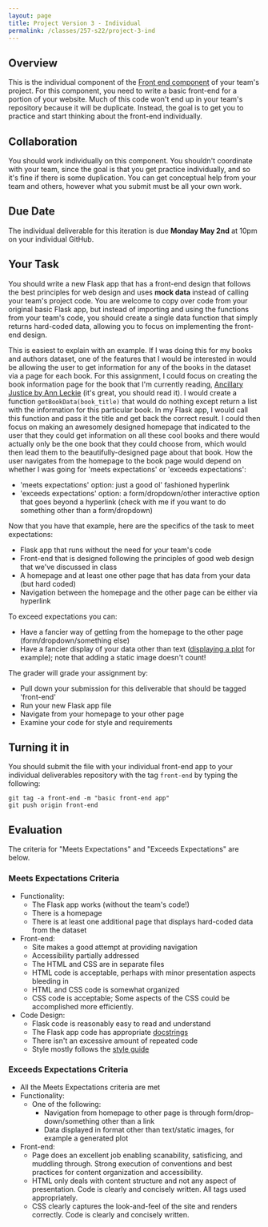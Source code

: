 ```yaml
---
layout: page
title: Project Version 3 - Individual
permalink: /classes/257-s22/project-3-ind
---
```


## Overview

This is the individual component of the [Front end component](project-3-front-end) of your team's project.
For this component, you need to write a basic front-end for a portion of your website.
Much of this code won't end up in your team's repository because it will be duplicate. 
Instead, the goal is to get you to practice and start thinking about the front-end individually.

## Collaboration

You should work individually on this component.
You shouldn't coordinate with your team, since the goal is that you get practice individually, and so it's fine if there is some duplication.
You can get conceptual help from your team and others, however what you submit must be all your own work.

## Due Date

The individual deliverable for this iteration is due **Monday May 2nd** at 10pm on your individual GitHub.

## Your Task

You should write a new Flask app that has a front-end design that follows the best principles for web design and uses **mock data** instead of calling your team's project code. You are welcome to copy over code from your original basic Flask app, but instead of importing and using the functions from your team's code, you should create a single data function that simply returns hard-coded data, allowing you to focus on implementing the front-end design.

This is easiest to explain with an example.
If I was doing this for my books and authors dataset, one of the features that I would be interested in would be allowing the user to get information for any of the books in the dataset via a page for each book. For this assignment, I could focus on creating the book information page for the book that I'm currently reading, [Ancillary Justice by Ann Leckie](https://en.wikipedia.org/wiki/Ancillary_Justice) (it's great, you should read it).
I would create a function `getBookData(book_title)` that would do nothing except return a list with the information for this particular book.
In my Flask app, I would call this function and pass it the title and get back the correct result.
I could then focus on making an awesomely designed homepage that indicated to the user that they could get information on all these cool books and there would actually only be the one book that they could choose from, which would then lead them to the beautifully-designed page about that book.
How the user navigates from the homepage to the book page would depend on whether I was going for 'meets expectations' or 'exceeds expectations':
* 'meets expectations' option: just a good ol' fashioned hyperlink
* 'exceeds expectations' option: a form/dropdown/other interactive option that goes beyond a hyperlink (check with me if you want to do something other than a form/dropdown)

Now that you have that example, here are the specifics of the task to meet expectations:
* Flask app that runs without the need for your team's code
* Front-end that is designed following the principles of good web design that we've discussed in class
* A homepage and at least one other page that has data from your data (but hard coded)
* Navigation between the homepage and the other page can be either via hyperlink 

To exceed expectations you can:
* Have a fancier way of getting from the homepage to the other page (form/dropdown/something else)
* Have a fancier display of your data other than text ([displaying a plot](https://towardsdatascience.com/how-to-easily-show-your-matplotlib-plots-and-pandas-dataframes-dynamically-on-your-website-a9613eff7ae3) for example); note that adding a static image doesn't count!

The grader will grade your assignment by:
* Pull down your submission for this deliverable that should be tagged 'front-end'
* Run your new Flask app file
* Navigate from your homepage to your other page
* Examine your code for style and requirements

## Turning it in

You should submit the file with your individual front-end app to your individual deliverables repository with the tag `front-end` by typing the following:

```
git tag -a front-end -m "basic front-end app"
git push origin front-end
```


## Evaluation

The criteria for "Meets Expectations" and "Exceeds Expectations" are below.

### Meets Expectations Criteria
* Functionality:
  * The Flask app works (without the team's code!)
  * There is a homepage
  * There is at least one additional page that displays hard-coded data from the dataset
* Front-end:
  * Site makes a good attempt at providing navigation 
  * Accessibility partially addressed
  * The HTML and CSS are in separate files
  * HTML code is acceptable, perhaps with minor presentation aspects bleeding in
  * HTML and CSS code is somewhat organized
  * CSS code is acceptable; Some aspects of the CSS could be accomplished more efficiently.
* Code Design:
  * Flask code is reasonably easy to read and understand
  * The Flask app code has appropriate [docstrings](https://peps.python.org/pep-0257/) 
  * There isn't an excessive amount of repeated code
  * Style mostly follows the [style guide](https://peps.python.org/pep-0008/)

### Exceeds Expectations Criteria
* All the Meets Expectations criteria are met
* Functionality:
  * One of the following:
    * Navigation from homepage to other page is through form/drop-down/something other than a link
    * Data displayed in format other than text/static images, for example a generated plot
* Front-end:
  * Page does an excellent job enabling scanability, satisficing, and muddling through. Strong execution of conventions and best practices for content organization and accessibility.
  * HTML only deals with content structure and not any aspect of presentation. Code is clearly and concisely written. All tags used appropriately.
  * CSS clearly captures the look-and-feel of the site and renders correctly. Code is clearly and concisely written.
